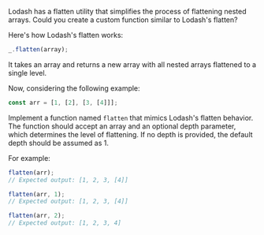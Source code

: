 Lodash has a flatten utility that simplifies the process of flattening nested arrays. Could you create a custom function similar to Lodash's flatten?

Here's how Lodash's flatten works:

```javascript
_.flatten(array);
```

It takes an array and returns a new array with all nested arrays flattened to a single level.

Now, considering the following example:

```javascript
const arr = [1, [2], [3, [4]]];
```

Implement a function named `flatten` that mimics Lodash's flatten behavior. The function should accept an array and an optional depth parameter, which determines the level of flattening. If no depth is provided, the default depth should be assumed as 1.

For example:

```javascript
flatten(arr);
// Expected output: [1, 2, 3, [4]]

flatten(arr, 1);
// Expected output: [1, 2, 3, [4]]

flatten(arr, 2);
// Expected output: [1, 2, 3, 4]
```
